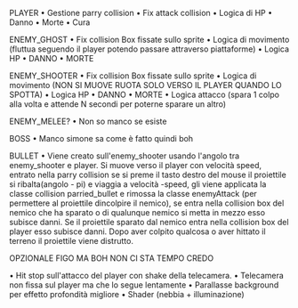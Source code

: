 PLAYER
• Gestione parry collision
• Fix attack collision
• Logica di HP
• Danno
• Morte
• Cura

ENEMY_GHOST
• Fix collision Box fissate sullo sprite
• Logica di movimento (fluttua seguendo il player potendo passare attraverso piattaforme)
• Logica HP
• DANNO
• MORTE

ENEMY_SHOOTER
• Fix collision Box fissate sullo sprite
• Logica di movimento (NON SI MUOVE RUOTA SOLO VERSO IL PLAYER QUANDO LO SPOTTA)
• Logica HP
• DANNO
• MORTE
• Logica attacco (spara 1 colpo alla volta e attende N secondi per poterne sparare un altro)

ENEMY_MELEE?
• Non so manco se esiste

BOSS
• Manco simone sa come è fatto quindi boh

BULLET
• Viene creato sull'enemy_shooter usando l'angolo tra enemy_shooter e player. Si muove verso il player con velocità speed, entrato nella parry collision se si preme il tasto destro del mouse il proiettile si ribalta(angolo - pi) e viaggia a velocità -speed, gli viene applicata la classe collision parried_bullet e rimossa la classe enemyAttack (per permettere al proiettile dincolpire il nemico), se entra nella collision box del nemico che ha sparato o di qualunque nemico si metta in mezzo esso subisce danni. Se il proiettile sparato dal nemico entra nella collision box del player esso subisce danni. Dopo aver colpito qualcosa o aver hittato il terreno il proiettile viene distrutto.

OPZIONALE FIGO MA BOH NON CI STA TEMPO CREDO

• Hit stop sull'attacco del player con shake della telecamera.
• Telecamera non fissa sul player ma che lo segue lentamente 
• Parallasse background per effetto profondità migliore
• Shader (nebbia + illuminazione)